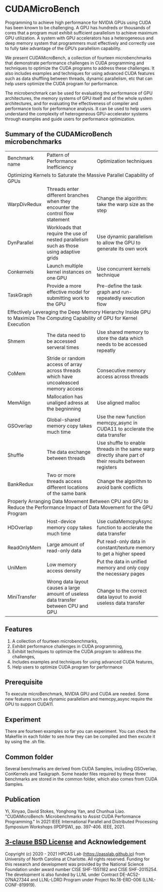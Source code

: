 
# CUDAMicroBench

Programming to achieve high performance for NVIDIA GPUs using CUDA has been known to be challenging. A GPU has hundreds or thousands of cores that a program
must exhibit sufficient parallelism to achieve maximum GPU utilization. A system with GPU accelerators has a heterogeneous and deep memory system that programmers must effectively and correctly use to fully take advantage of the GPU’s parallelism capability. 

We present CUDAMicroBench, a collection of fourteen microbenchmarks that demonstrate performance challenges in CUDA programming and techniques to optimize
the CUDA programs to address these challenges. It also includes examples and techniques for using advanced CUDA features such as data shuffling between threads, dynamic parallelism, etc that can help users optimize the CUDA program for performance. 

The microbenchmark can be used for evaluating the performance of GPU architectures, the memory systems of GPU itself and of the whole system architectures, and for evaluating the effectiveness of compiler and performance tools for performance analysis. It can be used to help users understand the complexity of heterogeneous GPU-accelerator systems through examples and guide users for performance optimization.

## Summary of the CUDAMicroBench microbenchmarks
<table>
   <tr>
      <td>Benchmark name</td>
      <td>Pattern of Performance Inefficiency</td>
      <td>Optimization techniques</td>
   </tr>
   <tr>
      <td colspan="3">Optimizing Kernels to Saturate the Massive Parallel Capability of GPUs</td>
   </tr>
   <tr>
      <td>WarpDivRedux</td>
      <td>Threads enter different branches when they encounter the control flow statement</td>
      <td>Change the algorithm: take the warp size as the step</td>
   </tr>
   <tr>
      <td>DynParallel</td>
      <td>Workloads that require the use of nested parallelism such as those using adaptive grids</td>
      <td>Use dynamic parallelism to allow the GPU to generate its own work</td>
   </tr>
   <tr>
      <td>Conkernels</td>
      <td>Launch multiple kernel instances on one GPU</td>
      <td>Use concurrent kernels technique</td>
   </tr>
   <tr>
      <td>TaskGraph</td>
      <td>Provide a more effective model for submitting work to the GPU</td>
      <td>Pre-define the task graph and run-repeatedly execution flow</td>
   </tr>
   <tr>
      <td colspan="3">Effectively Leveraging the Deep Memory Hierarchy Inside GPU to Maximize The Computing Capability of GPU for Kernel Execution</td>
   </tr>
   <tr>
      <td>Shmem</td>
      <td>The data need to be accessed serveral times</td>
      <td>Use shared memory to store the data which needs to be accessed repeatly</td>
   </tr>
   <tr>
      <td>CoMem</td>
      <td>Stride or random access of array across threads which have uncoaleasced memory access</td>
      <td>Consecutive memory access across threads</td>
   </tr>
   <tr>
      <td>MemAlign</td>
      <td>Mallocation has unaliged adress at the begninning</td>
      <td>Use aligned malloc</td>
   </tr>
   <tr>
      <td>GSOverlap</td>
      <td>Global-shared memory copy takes much time</td>
      <td>Use the new function memcpy_async in CUDA11 to acclerate the data transfer</td>
   </tr>
   <tr>
      <td>Shuffle</td>
      <td>The data exchange between threads</td>
      <td>Use shuffle to enable threads in the same warp directly share part of their results between registers</td>
   </tr>
   <tr>
      <td>BankRedux</td>
      <td>Two or more threads access different locations of the same bank</td>
      <td>Change the algorithm to avoid bank conflicts</td>
   </tr>
   <tr>
      <td colspan="3">Properly Arranging Data Movement Between CPU and GPU to Reduce the Performance Impact of Data Movement for the GPU Program</td>
   </tr>
   <tr>
      <td>HDOverlap</td>
      <td>Host-device memory copy takes much time</td>
      <td>Use cudaMemcpyAsync function to acclerate the data transfer</td>
   </tr>
   <tr>
      <td>ReadOnlyMem</td>
      <td>Large amount of read-only data</td>
      <td>Put read-only data in constant/texture memory to get a higher speed</td>
   </tr>
   <tr>
      <td>UniMem</td>
      <td>Low memory access density</td>
      <td>Put the data in unified memory and only copy the necessary pages</td>
   </tr>
   <tr>
      <td>MiniTransfer</td>
      <td>Wrong data layout causes a large amount of useless data transfer between CPU and GPU</td>
      <td>Change to the correct data layout to avoid useless data transfer</td>
   </tr>
</table>

## Features
 1. A collection of fourteen microbenchmarks,
 1. Exhibit performance challenges in CUDA programming,
 1. Exhibit techniques to optimize the CUDA program to address the challenges,
 1. Includes examples and techniques for using advanced CUDA features,
 1. Help users to optimize CUDA program for performance

## Prerequisite
To execute microBenchmark, NVIDIA GPU and CUDA are needed. Some new features such as dynamic parallelism and memcpy_async require the GPU to support CUDA11.
    
## Experiment
There are fourteen examples so far you can experiment. You can check the Makefile in each folder to see how they can be compiled and then excute it by using the .sh file.

## Common folder

Several benchmarks are derived from CUDA Samples, including GSOverlap, ConKernels and Taskgraph. Some header files required by these three benchmarks are stored in the common folder, which also comes from CUDA Samples.

## Publication

Yi, Xinyao, David Stokes, Yonghong Yan, and Chunhua Liao. "CUDAMicroBench: Microbenchmarks to Assist CUDA Performance Programming." In 2021 IEEE International Parallel and Distributed Processing Symposium Workshops (IPDPSW), pp. 397-406. IEEE, 2021. 

## [3-clause BSD License](LICENSE_BSD.txt) and Acknowledgement
Copyright (c) 2020 - 2021 HPCAS Lab (https://passlab.github.io) 
from University of North Carolina at Charlotte. All rights reserved. Funding for this research and 
development was provided by the National Science Foundation 
under award number CISE SHF-1551182 and CISE SHF-2015254. The development is also funded by LLNL under Contract DE-AC52-07NA27344 and LLNL-LDRD Program under Project No.18-ERD-006 (LLNL-CONF-819919).



